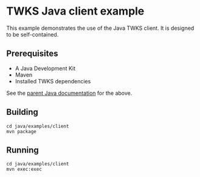 # TWKS Java client example

This example demonstrates the use of the Java TWKS client. It is designed to be self-contained.

## Prerequisites

* A Java Development Kit
* Maven
* Installed TWKS dependencies

See the [parent Java documentation](../..) for the above.

## Building

    cd java/examples/client
    mvn package

## Running

    cd java/examples/client
    mvn exec:exec

